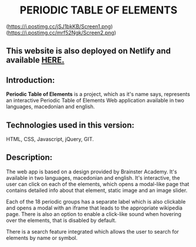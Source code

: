 # <div align="center">PERIODIC TABLE OF ELEMENTS</div>
(https://i.postimg.cc/jSJ1bkKB/Screen1.png)
(https://i.postimg.cc/mrf52Ngk/Screen2.png)

## This website is also deployed on Netlify and available [HERE.](https://periodictableofelements.netlify.app/)

## Introduction:
**Periodic Table of Elements** is a project, which as it's name says, represents an interactive Periodic Table of Elements Web application available in two languages, macedonian and english.

## Technologies used in this version:
HTML, CSS, Javascript, jQuery, GIT.

## Description:
The web app is based on a design provided by Brainster Academy. It's available in two languages, macedonian and english. It's interactive, the user can click on each of the elements,  which opens a modal-like page that contains detailed info about that element, static image and an image slider. 

Each of the 18 periodic groups has a separate label which is also clickable and opens a modal with an iframe that leads to the appropriate wikipedia page. 
There is also an option to enable a click-like sound when hovering over the elements, that is disabled by default. 

There is a search feature integrated which allows the user to search for elements by name or symbol. 
